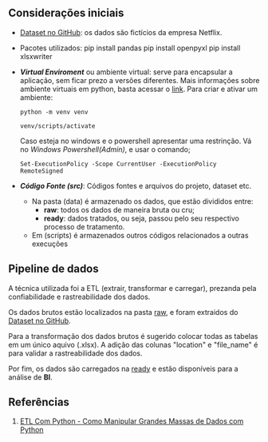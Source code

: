 ## Considerações iniciais

- [Dataset no GitHub](https://github.com/digitalinnovationone/netflix-dataset/tree/main/raw): os dados são fictícios da empresa Netflix.

- Pacotes utilizados: 
  pip install pandas
  pip install openpyxl
  pip install xlsxwriter


- ***Virtual Enviroment*** ou ambiente virtual: serve para encapsular a aplicação, sem ficar prezo a versões diferentes. Mais informações sobre ambiente virtuais em python, basta acessar o [link](https://www.alura.com.br/artigos/ambientes-virtuais-em-python?_gl=1*17pwqit*_ga*OTE0MTYyOTM4LjE3MTAxNjUxNTI.*_ga_1EPWSW3PCS*MTcxMzc4NzAyOS4xOS4xLjE3MTM3OTA2NzAuMC4wLjA.*_fplc*MEslMkJsVFdLMnR3b2QlMkZwRGVtNmYlMkZtOWJManhrdlRtM1RINGFGSjNSZDIzMTclMkJUZ1dBTlZtU1A5SHolMkZmRXlmJTJGRUdZUExmbE5mV051Y3Z6c2slMkJwbXM2MnJTclVDUzJVY28lMkZMZ01wJTJCQzklMkJsdndmMWZFSktoaWVvb0xYZnoxNHclM0QlM0Q.). Para criar e ativar um ambiente:
    ```` 
    python -m venv venv

    venv/scripts/activate
    ````
    Caso esteja no windows e o powershell apresentar uma restrinção. Vá no *Windows Powershell(Admin)*, e usar o comando;
    ````
    Set-ExecutionPolicy -Scope CurrentUser -ExecutionPolicy RemoteSigned
    ````

- ***Código Fonte (src)***: Códigos fontes e arquivos do projeto, dataset etc.
    - Na pasta (data) é armazenado os dados, que estão divididos entre:
      - **raw**: todos os dados de maneira bruta ou cru;
      - **ready**: dados tratados, ou seja, passou pelo seu respectivo processo de tratamento.
    - Em (scripts) é armazenados outros códigos relacionados a outras execuções


## Pipeline de dados

A técnica utilizada foi a ETL (extrair, transformar e carregar), prezanda pela confiabilidade e rastreabilidade dos dados.

Os dados brutos estão localizados na pasta [raw](https://github.com/matheussooares/make-data-netflix/tree/main/src/data/raw), e foram extraidos do [Dataset no GitHub](https://github.com/digitalinnovationone/netflix-dataset/tree/main/raw).

Para a transformação dos dados brutos é sugerido colocar todas as tabelas em um único aquivo (.xlsx). A adição das colunas "location" e "file_name" é para validar a rastreabilidade dos dados.

Por fim, os dados são carregados na [ready]([src/data/ready](https://github.com/matheussooares/make-data-netflix/tree/main/src/data/ready)) e estão disponíveis para a análise de **BI**.

## Referências 
1. [ETL Com Python - Como Manipular Grandes Massas de Dados com Python](https://www.youtube.com/watch?v=R0rMMDOuXEQ&t=2183s)